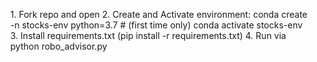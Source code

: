 <ol>
1. Fork repo and open
2. Create and Activate environment:
    conda create -n stocks-env python=3.7 # (first time only)
    conda activate stocks-env
3. Install requirements.txt (pip install -r requirements.txt)
4. Run via python robo_advisor.py
</ol>